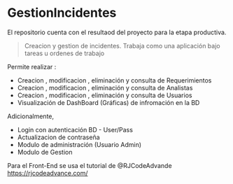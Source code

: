# GestionIncidentes

El repositorio cuenta con el resultaod del proyecto para la etapa productiva.

> Creacion y gestion de incidentes. Trabaja como una aplicación  bajo tareas u ordenes de trabajo

Permite realizar : 
- Creacion , modificacion ,  eliminación y consulta de Requerimientos
- Creacion , modificacion ,  eliminación y consulta de Analistas 
- Creacion , modificacion ,  eliminación y consulta de Usuarios
- Visualización de  DashBoard  (Gráficas)  de infromación en la BD

Adicionalmente, 
- Login con autenticación BD - User/Pass
- Actualizacion de contraseña
- Modulo de administración (Usuario Admin)
- Modulo de Gestion 

Para el Front-End se usa el tutorial de  @RJCodeAdvande
 https://rjcodeadvance.com/
